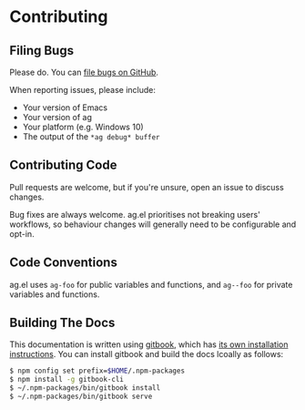 # Contributing

## Filing Bugs

Please do. You can
[file bugs on GitHub](https://github.com/wilfred/ag.el/issues).

When reporting issues, please include:

* Your version of Emacs
* Your version of ag
* Your platform (e.g. Windows 10)
* The output of the `*ag debug* buffer`

## Contributing Code

Pull requests are welcome, but if you're unsure, open an issue to
discuss changes.

Bug fixes are always welcome. ag.el prioritises not breaking users'
workflows, so behaviour changes will generally need to be configurable
and opt-in.

## Code Conventions

ag.el uses `ag-foo` for public variables and functions, and `ag--foo`
for private variables and functions.

## Building The Docs

This documentation is written using
[gitbook](https://www.gitbook.com/), which has
[its own installation instructions](https://toolchain.gitbook.com/setup.html). You
can install gitbook and build the docs lcoally as follows:

``` bash
$ npm config set prefix=$HOME/.npm-packages
$ npm install -g gitbook-cli
$ ~/.npm-packages/bin/gitbook install
$ ~/.npm-packages/bin/gitbook serve
```
